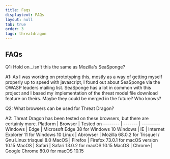 ```yaml
---
title: Faqs
displaytext: FAQs
layout: null
tab: true
order: 3
tags: threatdragon
---
```


## FAQs
Q1: Hold on...isn't this the same as Mozilla's SeaSponge?

A1: As I was working on prototyping this, mostly as a way of getting myself properly up to speed with javascript,
I found out about SeaSponge via the OWASP leaders mailing list. SeaSponge has a lot in common with this project
and I based my implementation of the threat model file download feature on theirs. Maybe they could be merged in
the future? Who knows?

Q2: What browsers can be used for Threat Dragon?

A2: Threat Dragon has been tested on these browsers, but there are certainly more.
Platform | Browser | Tested on
-------- | ------- | ---------
Windows | Edge | Microsoft Edge 38 for Windows 10
Windows | IE | Internet Explorer 11 for Windows 10
Linux | Abrowser | Mozilla 68.0.2 for Trisquel / Gnu Linux trisquel 8.0
MacOS | Firefox | Firefox 73.0.1 for macOS version 10.15
MacOS | Safari | Safari 13.0.2 for macOS 10.15
MacOS | Chrome | Google Chrome 80.0 for macOS 10.15




